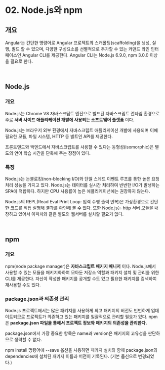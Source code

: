 # 02. Node.js와 npm

<ABG/>

## 개요

Angular는 간단한 명령어로 Angular 프로젝트의 스캐폴딩(scaffolding)을 생성, 실행, 빌드 할 수 있으며, 다양한 구성요소를 선별적으로 추가할 수 있는 커맨드 라인 인터페이스인 Angular CLI를 제공한다. Angular CLI는 Node.js 6.9.0, npm 3.0.0 이상을 필요로 한다.

<br/>

## Node.js

### 개요

Node.js는 Chrome V8 자바스크팁트 엔진으로 빌드된 자바스크립트 런타임 환경으로 주로 **서버 사이드 애플리케이션 개발에 사용되는 소프트웨어 플랫폼** 이다.

Node.js는 브라우저 외부 환경에서 자바스크립트 애플리케이션 개발에 사용되며 이에 필요한 모듈, 파일 시스템, HTTP 등 빌트인 API를 제공한다.

프론트엔드와 백엔드에서 자바스크립트를 사용할 수 있다는 동형성(isomorphic)은 별도의 언어 학습 시간을 단축해 주는 장점이 있다.

### 특징

Node.js는 논블로킹(non-blocking I/O)와 단일 스레드 이벤트 루프를 통한 높은 요청 처리 성능을 가지고 있다. Node.js는 데이터를 실시간 처리하여 빈번한 I/O가 발생하는 SPA에 적합하다. 하지만 CPU 사용률이 높은 애플리케이션에는 권장하지 않는다.

Node.js의 REPL(Read Eval Print Loop: 입력 수행 출력 반복)은 가상환경으로 간단한 코드를 직접 실행해 결과를 확인해 볼 수 있다. 또한 Node.js는 http 서버 모듈을 내장하고 있어서 아파치와 같은 별도의 웹서버를 설치할 필요가 없다. 

<br/>

## npm 

### 개요

npm(node package manager)은 **자바스크립트 패키지 매니저** 이다. Node.js에서 사용할 수 있는 모듈을 패키지화하여 모아둔 저장소 역할과 패키지 설치 및 관리를 위한 CLI를 제공한다. 자신이 작성한 패키지를 공개할 수도 있고 필요한 패키지를 검색하여 재사용할 수도 있다.

### package.json과 의존성 관리

Node.js 프로젝트에서는 많은 패키지를 사용하게 되고 패키지의 버전도 빈번하게 업데이트되므로 프로젝트가 의존하고 있는 패키지를 일괄적으로 관리할 필요가 있다. npm은 **package.json 파일을 통해서 프로젝트 정보와 패키지의 의존성을 관리한다.**

package.json에서 가장 중요한 항목은 name과 version은 패키지의 고유성을 판단하므로 생략할 수 없다.

npm install 명령어에 --save 옵션을 사용하면 패키지 설치와 함께 package.json의 dependencies에 설치된 패키지 이름과 버전이 기록된다. (기본 옵션으로 변경되었다.)








